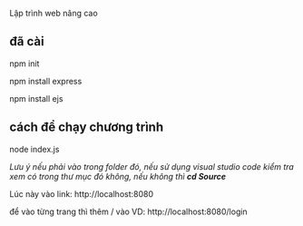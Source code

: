 Lập trình web nâng cao

## đã cài 
 npm init

 npm install express


npm install ejs

## cách để chạy chương trình

 node index.js 
 

_Lưu ý nếu phải vào trong folder đó, nếu sử dụng visual studio code kiểm tra xem có trong thư mục đó không, nếu không thì  **cd Source**_

Lúc này vào link: http://localhost:8080 

để vào từng trang thì thêm / vào
    VD: http://localhost:8080/login
